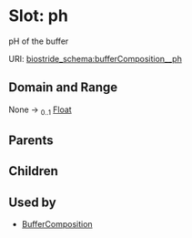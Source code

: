 
# Slot: ph

pH of the buffer

URI: [biostride_schema:bufferComposition__ph](https://w3id.org/biostride/schema/bufferComposition__ph)


## Domain and Range

None &#8594;  <sub>0..1</sub> [Float](types/Float.md)

## Parents


## Children


## Used by

 * [BufferComposition](BufferComposition.md)
